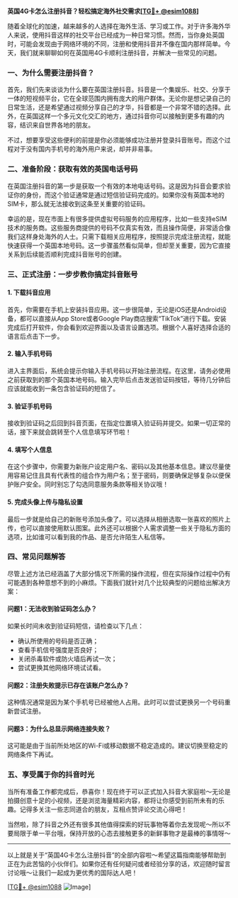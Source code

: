 **英国4G卡怎么注册抖音？轻松搞定海外社交需求[[TG💪+ @esim1088](https://t.me/s/esim1088)]**

随着全球化的加速，越来越多的人选择在海外生活、学习或工作。对于许多海外华人来说，使用抖音这样的社交平台已经成为一种日常习惯。然而，当你身处英国时，可能会发现由于网络环境的不同，注册和使用抖音并不像在国内那样简单。今天，我们就来聊聊如何在英国用4G卡顺利注册抖音，并解决一些常见的问题。

### **一、为什么需要注册抖音？**

首先，我们先来谈谈为什么要在英国注册抖音。抖音是一个集娱乐、社交、分享于一体的短视频平台，它在全球范围内拥有庞大的用户群体。无论你是想记录自己的日常生活，还是希望通过视频分享自己的才华，抖音都是一个非常不错的选择。此外，在英国这样一个多元文化交汇的地方，通过抖音你可以接触到更多有趣的内容，结识来自世界各地的朋友。

不过，想要享受这些便利的前提是你必须能够成功注册并登录抖音账号。而这个过程对于没有国内手机号的海外用户来说，却并非易事。

### **二、准备阶段：获取有效的英国电话号码**

在英国注册抖音的第一步是获取一个有效的本地电话号码。这是因为抖音会要求验证你的身份，而这个验证通常是通过短信验证码完成的。如果你没有英国本地的SIM卡，那么就无法接收到这条至关重要的验证码。

幸运的是，现在市面上有很多提供虚拟号码服务的应用程序，比如一些支持eSIM技术的服务商。这些服务商提供的号码不仅真实有效，而且操作简便，非常适合像我们这样身处海外的人士。只需下载相关应用程序，按照提示完成注册流程，就能快速获得一个英国本地号码。这一步骤虽然看似简单，但却至关重要，因为它直接关系到后续能否顺利完成抖音账号的创建。

### **三、正式注册：一步步教你搞定抖音账号**

#### **1. 下载抖音应用**
首先，你需要在手机上安装抖音应用。这一步很简单，无论是iOS还是Android设备，都可以直接从App Store或者Google Play商店搜索“TikTok”进行下载。安装完成后打开软件，你会看到欢迎界面以及语言设置选项。根据个人喜好选择合适的语言后点击下一步。

#### **2. 输入手机号码**
进入主界面后，系统会提示你输入手机号码以开始注册流程。在这里，请务必使用之前获取到的那个英国本地号码。输入完毕后点击发送验证码按钮，等待几分钟后应该就能收到一条包含验证码的短信了。

#### **3. 验证手机号码**
接收到验证码之后回到抖音页面，在指定位置填入验证码并提交。如果一切正常的话，接下来就会跳转至个人信息填写环节啦！

#### **4. 填写个人信息**
在这个步骤中，你需要为新账户设定用户名、密码以及其他基本信息。建议尽量使用容易记住且具有代表性的组合作为用户名；至于密码，则要确保足够复杂以便保护账户安全。同时别忘了勾选同意服务条款等相关协议哦！

#### **5. 完成头像上传与隐私设置**
最后一步就是给自己的新账号添加头像了。可以选择从相册选取一张喜欢的照片上传，也可以直接使用默认图案。此外还可以根据个人需求调整一些关于隐私方面的选项，比如谁可以看到我的作品、是否允许陌生人私信等。

### **四、常见问题解答**

尽管上述方法已经涵盖了大部分情况下所需的操作流程，但在实际操作过程中仍有可能遇到各种意想不到的小麻烦。下面我们就针对几个比较典型的问题给出解决方案：

#### **问题1：无法收到验证码怎么办？**
如果长时间未收到验证码短信，请检查以下几点：
- 确认所使用的号码是否正确；
- 查看手机信号强度是否良好；
- 关闭杀毒软件或防火墙后再试一次；
- 尝试更换其他网络环境试试看。

#### **问题2：注册失败提示已存在该账户怎么办？**
这种情况通常是因为某个手机号已经被他人占用。此时可以尝试更换另一个号码重新尝试注册。

#### **问题3：为什么总显示网络连接失败？**
这可能是由于当前所处地区的Wi-Fi或移动数据不稳定造成的。建议切换至稳定的网络条件下再试。

### **五、享受属于你的抖音时光**

当所有准备工作都完成后，恭喜你！现在终于可以正式加入抖音大家庭啦～无论是拍摄创意十足的小视频，还是浏览海量精彩内容，都将让你感受到前所未有的乐趣。记得多关注一些志同道合的朋友，互相点赞评论交流心得吧！

当然啦，除了抖音之外还有很多其他值得探索的好玩事物等着你去发现呢～所以不要局限于单一平台哦，保持开放的心态去接触更多的新鲜事物才是最棒的事情呀～

---

以上就是关于“英国4G卡怎么注册抖音”的全部内容啦～希望这篇指南能够帮助到正在为此苦恼的小伙伴们。如果你还有任何疑问或者经验分享的话，欢迎随时留言讨论哦～让我们一起成为更优秀的国际达人吧！

[[TG💪+ @esim1088](https://t.me/s/esim1088) ![Image](https://i.postimg.cc/4NQfJmqS/Snipaste-2025-05-13-00-14-12.png)]